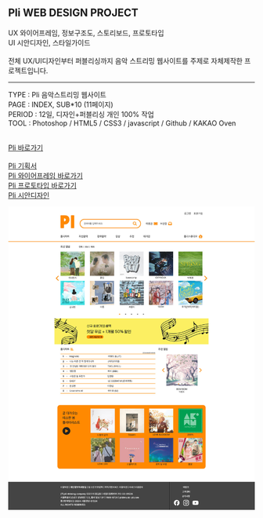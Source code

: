 ## Pli WEB DESIGN PROJECT

UX 와이어프레임, 정보구조도, 스토리보드, 프로토타입<br>
UI 시안디자인, 스타일가이드<br><br>
전체 UX/UI디자인부터 퍼블리싱까지 음악 스트리밍 웹사이트를 주제로 자체제작한 프로젝트입니다.

<hr>
TYPE : Pli 음악스트리밍 웹사이트 <br>
PAGE : INDEX, SUB*10 (11페이지)<br>
PERIOD : 12일, 디자인+퍼블리싱 개인 100% 작업<br>
TOOL : Photoshop / HTML5 / CSS3 / javascript / Github / KAKAO Oven<br><br>


[Pli 바로가기](https://eunbi1228.github.io/Pli/index.html)<br><br>
[Pli 기획서](https://github.com/eunbi1228/Pli/blob/main/Pli-planning.pdf)<br>
[Pli 와이어프레임 바로가기](https://ovenapp.io/view/Q7kIWDn0NdFcBQvGuKW9jqXfuuMkpiaB/wumW9)<br>
[Pli 프로토타입 바로가기](https://ovenapp.io/view/KRZkuuyfC7Y900JTiaiRfb7KeXNOzbBF/wumW9)<br>
[Pli 시안디자인](https://github.com/eunbi1228/Pli/tree/main/photoshop)<br>

![Pli 시안디자인](https://github.com/eunbi1228/Pli/blob/main/images/pli-index.jpg)
